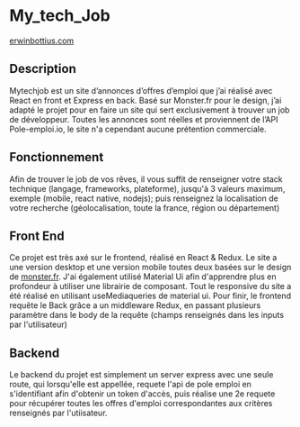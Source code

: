 # My_tech_Job

[erwinbottius.com](https://erwinbottius.com)

## Description
 Mytechjob est un site d’annonces d’offres d’emploi que
j’ai réalisé avec React en front
et Express en back.
Basé sur Monster.fr pour le design,  j’ai adapté le projet pour en faire un site qui sert  exclusivement à trouver un job de développeur. Toutes les annonces sont réelles et proviennent de l’API Pole-emploi.io, le site n'a cependant aucune prétention commerciale.

## Fonctionnement

Afin de trouver le job de vos rêves, il vous suffit de renseigner votre stack technique (langage, frameworks, plateforme), jusqu'à 3 valeurs maximum,
exemple (mobile, react native, nodejs);
puis renseignez la localisation de votre recherche (géolocalisation, toute la france, région ou département)

## Front End

Ce projet est très axé sur le frontend, réalisé en React & Redux. Le site a une version desktop et une version mobile toutes deux basées sur le design de [monster.fr](https://monster.fr).
J'ai également utilisé Material Ui afin d'apprendre plus en profondeur à utiliser une librairie de composant.
Tout le responsive du site a été réalisé en utilisant useMediaqueries de material ui.
Pour finir, le frontend requête le Back grâce a un middleware Redux, en passant plusieurs paramètre dans le body de la requête (champs renseignés dans les inputs par l'utilisateur)

## Backend

Le backend du projet est simplement un server express avec une seule route, qui  lorsqu'elle est appellée, requete l'api de pole emploi en s'identifiant afin d'obtenir un token d'accès, puis réalise une 2e requete pour récupérer toutes les offres d'emploi correspondantes aux critères renseignés par l'utiisateur.


